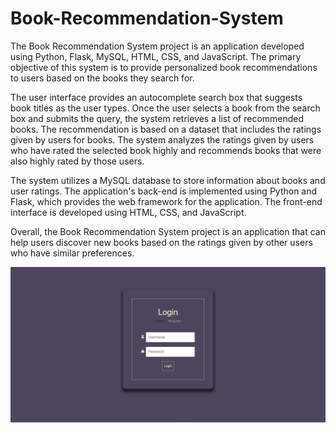 # Book-Recommendation-System

The Book Recommendation System project is an application developed using Python, Flask, MySQL, HTML, CSS, and JavaScript. The primary objective of this system is to provide personalized book recommendations to users based on the books they search for.

The user interface provides an autocomplete search box that suggests book titles as the user types. Once the user selects a book from the search box and submits the query, the system retrieves a list of recommended books. The recommendation is based on a dataset that includes the ratings given by users for books. The system analyzes the ratings given by users who have rated the selected book highly and recommends books that were also highly rated by those users.

The system utilizes a MySQL database to store information about books and user ratings. The application's back-end is implemented using Python and Flask, which provides the web framework for the application. The front-end interface is developed using HTML, CSS, and JavaScript.

Overall, the Book Recommendation System project is an application that can help users discover new books based on the ratings given by other users who have similar preferences.

![alt text](https://github.com/SanfordJone/Book-Recommendation-System/blob/main/readme_assets/Login.png?raw=true)
